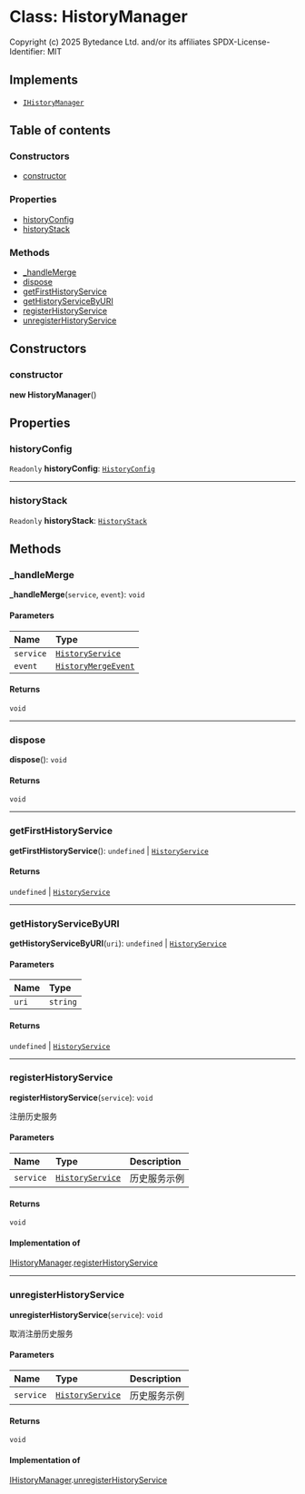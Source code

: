 # Class: HistoryManager

Copyright (c) 2025 Bytedance Ltd. and/or its affiliates
SPDX-License-Identifier: MIT

## Implements

* [`IHistoryManager`](/auto-docs/fixed-history-plugin/interfaces/IHistoryManager.md)

## Table of contents

### Constructors

* [constructor](/auto-docs/fixed-history-plugin/classes/HistoryManager.md#constructor)

### Properties

* [historyConfig](/auto-docs/fixed-history-plugin/classes/HistoryManager.md#historyconfig)
* [historyStack](/auto-docs/fixed-history-plugin/classes/HistoryManager.md#historystack)

### Methods

* [\_handleMerge](/auto-docs/fixed-history-plugin/classes/HistoryManager.md#_handlemerge)
* [dispose](/auto-docs/fixed-history-plugin/classes/HistoryManager.md#dispose)
* [getFirstHistoryService](/auto-docs/fixed-history-plugin/classes/HistoryManager.md#getfirsthistoryservice)
* [getHistoryServiceByURI](/auto-docs/fixed-history-plugin/classes/HistoryManager.md#gethistoryservicebyuri)
* [registerHistoryService](/auto-docs/fixed-history-plugin/classes/HistoryManager.md#registerhistoryservice)
* [unregisterHistoryService](/auto-docs/fixed-history-plugin/classes/HistoryManager.md#unregisterhistoryservice)

## Constructors

### constructor

**new HistoryManager**()

## Properties

### historyConfig

`Readonly` **historyConfig**: [`HistoryConfig`](/auto-docs/fixed-history-plugin/classes/HistoryConfig.md)

***

### historyStack

`Readonly` **historyStack**: [`HistoryStack`](/auto-docs/fixed-history-plugin/classes/HistoryStack.md)

## Methods

### \_handleMerge

**\_handleMerge**(`service`, `event`): `void`

#### Parameters

| Name | Type |
| :------ | :------ |
| `service` | [`HistoryService`](/auto-docs/fixed-history-plugin/classes/HistoryService.md) |
| `event` | [`HistoryMergeEvent`](/auto-docs/fixed-history-plugin/types/HistoryMergeEvent.md) |

#### Returns

`void`

***

### dispose

**dispose**(): `void`

#### Returns

`void`

***

### getFirstHistoryService

**getFirstHistoryService**(): `undefined` | [`HistoryService`](/auto-docs/fixed-history-plugin/classes/HistoryService.md)

#### Returns

`undefined` | [`HistoryService`](/auto-docs/fixed-history-plugin/classes/HistoryService.md)

***

### getHistoryServiceByURI

**getHistoryServiceByURI**(`uri`): `undefined` | [`HistoryService`](/auto-docs/fixed-history-plugin/classes/HistoryService.md)

#### Parameters

| Name | Type |
| :------ | :------ |
| `uri` | `string` |

#### Returns

`undefined` | [`HistoryService`](/auto-docs/fixed-history-plugin/classes/HistoryService.md)

***

### registerHistoryService

**registerHistoryService**(`service`): `void`

注册历史服务

#### Parameters

| Name | Type | Description |
| :------ | :------ | :------ |
| `service` | [`HistoryService`](/auto-docs/fixed-history-plugin/classes/HistoryService.md) | 历史服务示例 |

#### Returns

`void`

#### Implementation of

[IHistoryManager](/auto-docs/fixed-history-plugin/interfaces/IHistoryManager.md).[registerHistoryService](/auto-docs/fixed-history-plugin/interfaces/IHistoryManager.md#registerhistoryservice)

***

### unregisterHistoryService

**unregisterHistoryService**(`service`): `void`

取消注册历史服务

#### Parameters

| Name | Type | Description |
| :------ | :------ | :------ |
| `service` | [`HistoryService`](/auto-docs/fixed-history-plugin/classes/HistoryService.md) | 历史服务示例 |

#### Returns

`void`

#### Implementation of

[IHistoryManager](/auto-docs/fixed-history-plugin/interfaces/IHistoryManager.md).[unregisterHistoryService](/auto-docs/fixed-history-plugin/interfaces/IHistoryManager.md#unregisterhistoryservice)
